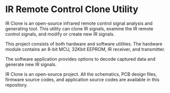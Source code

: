 
IR Remote Control Clone Utility
===============================

IR Clone is an open-source infrared remote control signal analysis and generating tool. This utility can clone IR signals, examine the IR remote control signals, and modify or create new IR signals. 

This project consists of both hardware and software utilities. The hardware module contains an 8-bit MCU, 32Kbit EEPROM, IR receiver, and transmitter.

The software application provides options to decode captured data and generate new IR signals.

IR Clone is an open-source project. All the schematics, PCB design files, firmware source codes, and application source codes are available in this repository.
